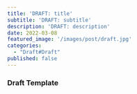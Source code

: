 ```yaml
---
title: 'DRAFT: title'
subtitle: 'DRAFT: subtitle'
description: 'DRAFT: description'
date: 2022-03-08
featured_image: '/images/post/draft.jpg'
categories: 
  - "Draft#Draft"
published: false
---
```


<h3>Draft Template</h3>
